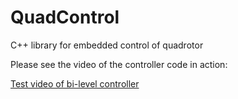 # QuadControl
C++ library for embedded control of quadrotor

Please see the video of the controller code in action:

[Test video of bi-level controller](https://www.youtube.com/watch?v=SFXgEcob1RA)
